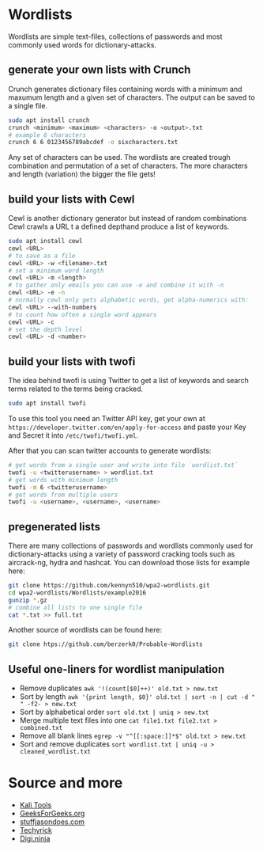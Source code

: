 # Wordlists
Wordlists are simple text-files, collections of passwords and most commonly used words for dictionary-attacks.

## generate your own lists with Crunch
Crunch generates dictionary files containing words with a minimum and maxumum length and a given set of characters. The output can be saved to a single file.

```bash
sudo apt install crunch
crunch <minimum> <maximum> <characters> -o <output>.txt
# example 6 characters 
crunch 6 6 0123456789abcdef -o sixcharacters.txt
```

Any set of characters can be used. The wordlists are created trough combination and permutation of a set of characters. The more characters and length (variation) the bigger the file gets!

## build your lists with Cewl
Cewl is another dictionary generator but instead of random combinations Cewl crawls a URL t a defined depthand produce a list of keywords. 

```bash
sudo apt install cewl
cewl <URL>
# to save as a file
cewl <URL> -w <filename>.txt
# set a minimum word length
cewl <URL> -m <length>
# to gather only emails you can use -e and combine it with -n
cewl <URL> -e -n
# normally cewl only gets alphabetic words, get alpha-numerics with:
cewl <URL> --with-numbers
# to count how often a single word appears
cewl <URL> -c
# set the depth level
cewl <URL> -d <number>
``` 

## build your lists with twofi
The idea behind twofi is using Twitter to get a list of keywords and search terms related to the terms being cracked. 
```bash
sudo apt install twofi
```
To use this tool you need an Twitter API key, get your own at `https://developer.twitter.com/en/apply-for-access` and paste your Key and Secret it into `/etc/twofi/twofi.yml`.

After that you can scan twitter accounts to generate wordlists:
```bash
# get words from a single user and write into file `wordlist.txt`
twofi -u <twitterusername> > wordlist.txt
# get words with minimum length
twofi -m 6 <twitterusername>
# get words from multiple users
twofi -u <username>, <username>, <username>
``` 


## pregenerated lists
There are many collections of passwords and wordlists commonly used for dictionary-attacks using a variety of password cracking tools such as aircrack-ng, hydra and hashcat.
You can download those lists for example here:
```bash
git clone https://github.com/kennyn510/wpa2-wordlists.git
cd wpa2-wordlists/Wordlists/example2016
gunzip *.gz
# combine all lists to one single file
cat *.txt >> full.txt
```

Another source of wordlists can be found here:
```bash
git clone htps://github.com/berzerk0/Probable-Wordlists
```

## Useful one-liners for wordlist manipulation
- Remove duplicates `awk '!(count[$0]++)' old.txt > new.txt`
- Sort by length `awk '{print length, $0}' old.txt | sort -n | cut -d " " -f2- > new.txt`
- Sort by alphabetical order `sort old.txt | uniq > new.txt`
- Merge multiple text files into one `cat file1.txt file2.txt > combined.txt`
- Remove all blank lines `egrep -v "^[[:space:]]*$" old.txt > new.txt`
- Sort and remove duplicates `sort wordlist.txt | uniq -u > cleaned_wordlist.txt`


# Source and more
- [Kali Tools](https://www.kali.org/tools/)
- [GeeksForGeeks.org](https://www.geeksforgeeks.org/cewl-tool-creating-custom-wordlists-tool-in-kali-linux/)
- [stuffjasondoes.com](https://stuffjasondoes.com/2018/07/18/creating-custom-wordlists-for-targeted-attacks-with-cewl/)
- [Techyrick](https://techyrick.com/twofi/)
- [Digi.ninja](https://digi.ninja/projects/twofi.php)